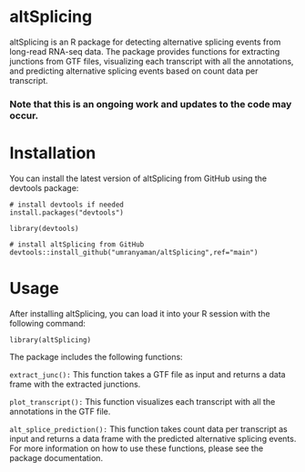 # altSplicing

altSplicing is an R package for detecting alternative splicing events from long-read RNA-seq data. The package provides functions for extracting junctions from GTF files, visualizing each transcript with all the annotations, and predicting alternative splicing events based on count data per transcript.

### Note that this is an ongoing work and updates to the code may occur.

# Installation

You can install the latest version of altSplicing from GitHub using the devtools package:

```
# install devtools if needed
install.packages("devtools")

library(devtools)

# install altSplicing from GitHub
devtools::install_github("umranyaman/altSplicing",ref="main")
```

# Usage

After installing altSplicing, you can load it into your R session with the following command:

```
library(altSplicing)
```

The package includes the following functions:

`extract_junc():` This function takes a GTF file as input and returns a data frame with the extracted junctions.

`plot_transcript():` This function visualizes each transcript with all the annotations in the GTF file.

`alt_splice_prediction():` This function takes count data per transcript as input and returns a data frame with the predicted alternative splicing events.
For more information on how to use these functions, please see the package documentation.

